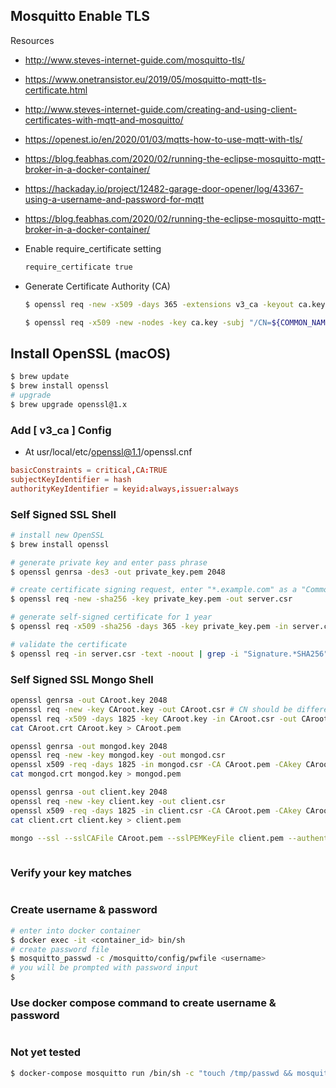 ## Mosquitto Enable TLS



Resources

* http://www.steves-internet-guide.com/mosquitto-tls/
* https://www.onetransistor.eu/2019/05/mosquitto-mqtt-tls-certificate.html
* http://www.steves-internet-guide.com/creating-and-using-client-certificates-with-mqtt-and-mosquitto/
* https://openest.io/en/2020/01/03/mqtts-how-to-use-mqtt-with-tls/
* https://blog.feabhas.com/2020/02/running-the-eclipse-mosquitto-mqtt-broker-in-a-docker-container/
* https://hackaday.io/project/12482-garage-door-opener/log/43367-using-a-username-and-password-for-mqtt
* https://blog.feabhas.com/2020/02/running-the-eclipse-mosquitto-mqtt-broker-in-a-docker-container/



* Enable require_certificate setting

  ```bash
  require_certificate true		
  ```

* Generate Certificate Authority (CA)

  ```bash
  $ openssl req -new -x509 -days 365 -extensions v3_ca -keyout ca.key -out ca.crt -subj "/C=RO/ST=Home/L=Home/O=OneTransistor/OU=OneTransistor/CN=onetransistor.eu"
  ```

  ```bash
  $ openssl req -x509 -new -nodes -key ca.key -subj "/CN=${COMMON_NAME}" -days 3650 -reqexts v3_req -extensions v3_ca -out ca.crt -config /usr/local/etc/openssl@1.1/openssl.cnf
  ```

  

## Install OpenSSL (macOS)

```bash
$ brew update
$ brew install openssl
# upgrade
$ brew upgrade openssl@1.x
```

### Add [ v3_ca ] Config

* At usr/local/etc/openssl@1.1/openssl.cnf

```cnf
basicConstraints = critical,CA:TRUE
subjectKeyIdentifier = hash
authorityKeyIdentifier = keyid:always,issuer:always
```

### Self Signed SSL Shell

```bash
# install new OpenSSL
$ brew install openssl

# generate private key and enter pass phrase
$ openssl genrsa -des3 -out private_key.pem 2048

# create certificate signing request, enter "*.example.com" as a "Common Name", leave "challenge password" blank
$ openssl req -new -sha256 -key private_key.pem -out server.csr

# generate self-signed certificate for 1 year
$ openssl req -x509 -sha256 -days 365 -key private_key.pem -in server.csr -out server.pem

# validate the certificate
$ openssl req -in server.csr -text -noout | grep -i "Signature.*SHA256" && echo "All is well" || echo "This certificate doesn't work in 2017! You must update OpenSSL to generate a widely-compatible certificate"

```

### Self Signed SSL Mongo Shell

```bash
openssl genrsa -out CAroot.key 2048
openssl req -new -key CAroot.key -out CAroot.csr # CN should be different from the certificates below
openssl req -x509 -days 1825 -key CAroot.key -in CAroot.csr -out CAroot.crt
cat CAroot.crt CAroot.key > CAroot.pem

openssl genrsa -out mongod.key 2048
openssl req -new -key mongod.key -out mongod.csr
openssl x509 -req -days 1825 -in mongod.csr -CA CAroot.pem -CAkey CAroot.key -CAcreateserial -out mongod.crt
cat mongod.crt mongod.key > mongod.pem

openssl genrsa -out client.key 2048
openssl req -new -key client.key -out client.csr
openssl x509 -req -days 1825 -in client.csr -CA CAroot.pem -CAkey CAroot.key -CAcreateserial -out client.crt
cat client.crt client.key > client.pem

mongo --ssl --sslCAFile CAroot.pem --sslPEMKeyFile client.pem --authenticationDatabase production -u user -p password --host mongo.host --port 27018
	
```

### Verify your key matches

```

```





### Create username & password

```bash
# enter into docker container
$ docker exec -it <container_id> bin/sh
# create password file
$ mosquitto_passwd -c /mosquitto/config/pwfile <username>
# you will be prompted with password input
$ 
```

### Use docker compose command to create username & password

```bash

```

### Not yet tested

```bash
$ docker-compose mosquitto run /bin/sh -c "touch /tmp/passwd && mosquitto_passwd -b /tmp/passwd [username] [password] && cat /tmp/passwd && rm /tmp/passwd" > mosquitto/etc/passwd
```

